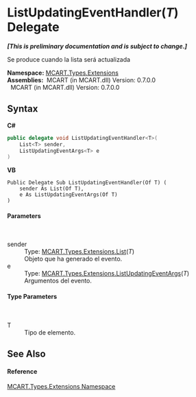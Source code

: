 # ListUpdatingEventHandler(*T*) Delegate
 _**\[This is preliminary documentation and is subject to change.\]**_

Se produce cuando la lista será actualizada

**Namespace:**&nbsp;<a href="a8e71047-44e0-7000-43f0-67a6f5b9758c">MCART.Types.Extensions</a><br />**Assemblies:**&nbsp;&nbsp;MCART (in MCART.dll) Version: 0.7.0.0<br />&nbsp;&nbsp;MCART (in MCART.dll) Version: 0.7.0.0<br />

## Syntax

**C#**<br />
``` C#
public delegate void ListUpdatingEventHandler<T>(
	List<T> sender,
	ListUpdatingEventArgs<T> e
)

```

**VB**<br />
``` VB
Public Delegate Sub ListUpdatingEventHandler(Of T) ( 
	sender As List(Of T),
	e As ListUpdatingEventArgs(Of T)
)
```


#### Parameters
&nbsp;<dl><dt>sender</dt><dd>Type: <a href="e472f890-0d94-e75b-9f29-f49cc04a830f">MCART.Types.Extensions.List</a>(*T*)<br />Objeto que ha generado el evento.</dd><dt>e</dt><dd>Type: <a href="8adbaaf2-ee6b-ab39-e5a7-7b927ac01ec9">MCART.Types.Extensions.ListUpdatingEventArgs</a>(*T*)<br />Argumentos del evento.</dd></dl>

#### Type Parameters
&nbsp;<dl><dt>T</dt><dd>Tipo de elemento.</dd></dl>

## See Also


#### Reference
<a href="a8e71047-44e0-7000-43f0-67a6f5b9758c">MCART.Types.Extensions Namespace</a><br />